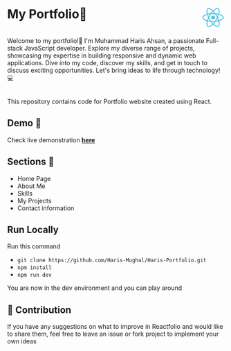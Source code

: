 # My Portfolio🌟 <img align="right" src="https://github.com/enikosoft/portfolio/blob/main/images/react.svg" height="50" alt="react icon"/>

<br/>
Welcome to my portfolio!👋 I'm Muhammad Haris Ahsan, a passionate Full-stack JavaScript developer. Explore my diverse range of projects, showcasing my expertise in building responsive and dynamic web applications. Dive into my code, discover my skills, and get in touch to discuss exciting opportunities. Let's bring ideas to life through technology!💻
<br />
<br />


This repository contains code for Portfolio website created using React.

## Demo 🎥

Check live demonstration <a href="https://muhammad-haris-ahsan.vercel.app/"><strong>here</strong></a>

## Sections :bookmark:

- Home Page
- About Me
- Skills
- My Projects
- Contact information

## Run Locally
Run this command 
- ``git clone https://github.com/Haris-Mughal/Haris-Portfolio.git``
- ``npm install``
- ``npm run dev``
<p>You are now in the dev environment and you can play around

## 🌱 Contribution
If you have any suggestions on what to improve in Reactfolio and would like to share them, feel free to leave an issue or fork project to implement your own ideas

